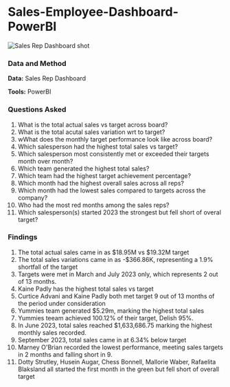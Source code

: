 # Sales-Employee-Dashboard-PowerBI
![Sales Rep Dashboard shot](https://github.com/user-attachments/assets/34810737-8f40-4add-989c-1e43627b584f)

### Data and Method
**Data:** Sales Rep Dashboard

**Tools:** PowerBI

### Questions Asked
1. What is the total actual sales vs target across board?
2. What is the total acutal sales variation wrt to target?
3. wWhat does the monthly target performance look like across board?
4. Which salesperson had the highest total sales vs target?
5. Which salesperson most consistently met or exceeded their targets month over month?
6.	Which team generated the highest total sales?
7.	Which team had the highest target achievement percentage?
8.	Which month had the highest overall sales across all reps?
9.	Which month had the lowest sales compared to targets across the company?
10.	Who had the most red months among the sales reps?
11.	Which salesperson(s) started 2023 the strongest but fell short of overal target?


### Findings
1. The total actual sales came in as $18.95M vs $19.32M target
2. The total sales variations came in as -$366.86K, representing a 1.9% shortfall of the target
3. Targets were met in March and July 2023 only, which represents 2 out of 13 months.
4. Kaine Padly has the highest total sales vs target
5. Curtice Advani and Kaine Padly both met target 9 out of 13 months of the period under consideration
6.	Yummies team generated $5.29m, marking the highest total sales 
7.	Yummies teeam achieved 100.12% of their target, Delish 95%.
8.	In June 2023, total sales reached $1,633,686.75 marking the highest monthly sales recorded.
9.	September 2023, total sales came in at 6.34% below target
10.	Marney O'Brian recorded the lowest performance, meeting sales targets in 2 months and falling short in 9.
11.	Dotty Strutley, Husein Augar, Chess Bonnell, Mallorie Waber, Rafaelita Blaksland all started the first month in the green but fell short of overall target
